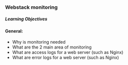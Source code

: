 ### Webstack monitoring

##### Learning Objectives

#### General:

   - Why is monitoring needed
   - What are the 2 main area of monitoring
   - What are access logs for a web server (such as Nginx)
   - What are error logs for a web server (such as Nginx)
